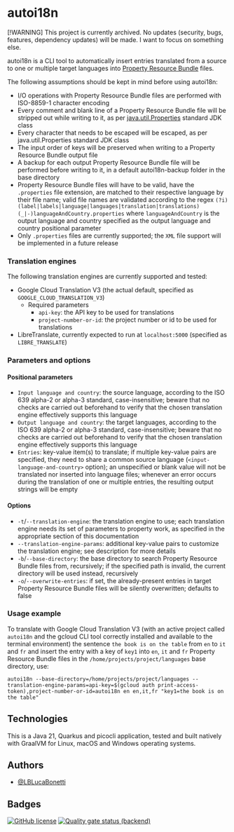 # autoi18n

[!WARNING]
This project is currently archived. No updates (security, bugs, features, dependency updates) will be made. I want to focus on something else.

autoi18n is a CLI tool to automatically insert entries translated from a source to one or multiple
target
languages into [Property Resource Bundle](https://en.wikipedia.org/wiki/.properties) files.

The following assumptions should be kept in mind before using autoi18n:

- I/O operations with Property Resource Bundle files are performed with ISO-8859-1 character
  encoding
- Every comment and blank line of a Property Resource Bundle file will be stripped out while writing
  to it, as
  per [java.util.Properties](https://docs.oracle.com/en/java/javase/21/docs/api/java.base/java/util/Properties.html)
  standard JDK class
- Every character that needs to be escaped will be escaped, as
  per java.util.Properties standard JDK class
- The input order of keys will be preserved when writing to a Property Resource Bundle output file
- A backup for each output Property Resource Bundle file will be performed before writing to it, in
  a default autoi18n-backup folder in the base directory
- Property Resource Bundle files will have to be valid, have the ```.properties``` file extension,
  are matched to their respective language by their file name; valid file names are validated
  according to the
  regex ```(?i)(label|labels|language|languages|translation|translations)(_|-)languageAndCountry.properties```
  where ```languageAndCountry``` is the output language and country specified as the output language
  and country positional parameter
- Only ```.properties``` files are currently supported; the ```XML``` file support will be
  implemented in
  a
  future release

### Translation engines

The following translation engines are currently supported and tested:

- Google Cloud Translation V3 (the actual default, specified as ```GOOGLE_CLOUD_TRANSLATION_V3```)
    * Required parameters
        * ```api-key```: the API key to be used for translations
        * ```project-number-or-id```: the project number or id to be used for translations
- LibreTranslate, currently expected to run at ```localhost:5000``` (specified
  as ```LIBRE_TRANSLATE```)

### Parameters and options

#### Positional parameters

- ```Input language and country```: the source language, according to the ISO 639 alpha-2 or
  alpha-3 standard, case-insensitive; beware that no checks are carried out beforehand to verify
  that the chosen translation engine effectively supports this language
- ```Output language and country```: the target languages, according to the ISO 639 alpha-2 or
  alpha-3 standard, case-insensitive; beware that no checks are carried out beforehand to verify
  that the chosen translation engine effectively supports this language
- ```Entries```: key-value item(s) to translate; if multiple key-value pairs are specified, they
  need
  to share a common source language (```<input-language-and-country>``` option); an unspecified or
  blank value will not be translated nor inserted into language files; whenever an error occurs
  during the translation of one or multiple entries, the resulting output strings will be empty

#### Options

- ```-t```/```--translation-engine```: the translation engine to use; each translation engine needs
  its set of parameters to property work, as specified in the appropriate section of this
  documentation
- ```--translation-engine-params```: additional key-value pairs to customize the translation engine;
  see <translationEngine> description for more details
- ```-b```/```--base-directory```: the base directory to search Property Resource Bundle files from,
  recursively; if the specified path is invalid, the current directory will be used instead,
  recursively
- ```-o```/```--overwrite-entries```: if set, the already-present entries in target Property
  Resource Bundle files will be silently overwritten; defaults to false

### Usage example

To translate with Google Cloud Translation V3 (with an active project called ```autoi18n``` and the
gcloud CLI tool correctly installed and available to the terminal environment) the
sentence ```the book is on the table```
from ```en```
to ```it``` and ```fr``` and insert
the entry with a key of ```key1``` into ```en```, ```it``` and ```fr``` Property Resource Bundle
files in the ```/home/projects/project/languages``` base
directory,
use:

```autoi18n --base-directory=/home/projects/project/languages --translation-engine-params=api-key=$(gcloud auth print-access-token),project-number-or-id=autoi18n en en,it,fr "key1=the book is on the table"```

## Technologies

This is a Java 21, Quarkus and picocli application, tested and built natively with GraalVM for
Linux,
macOS and Windows operating systems.

## Authors

- [@LBLucaBonetti](https://www.github.com/LBLucaBonetti)

## Badges

[![GitHub license](https://img.shields.io/github/license/LBLucaBonetti/autoi18n)](https://github.com/LBLucaBonetti/autoi18n/blob/main/LICENSE)
[![Quality gate status (backend)](https://sonarcloud.io/api/project_badges/measure?project=LBLucaBonetti_autoi18n&metric=alert_status)](https://sonarcloud.io/summary/new_code?id=LBLucaBonetti_autoi18n)
